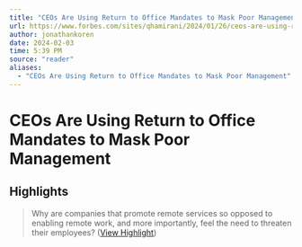```yaml
---
title: "CEOs Are Using Return to Office Mandates to Mask Poor Management"
url: https://www.forbes.com/sites/qhamirani/2024/01/26/ceos-are-using-return-to-office-mandates-to-mask-poor-management/
author: jonathankoren
date: 2024-02-03
time: 5:39 PM
source: "reader"
aliases:
  - "CEOs Are Using Return to Office Mandates to Mask Poor Management"
---
```

# CEOs Are Using Return to Office Mandates to Mask Poor Management

## Highlights
> Why are companies that promote remote services so opposed to enabling remote work, and more importantly, feel the need to threaten their employees? ([View Highlight](https://read.readwise.io/read/01hne3h55mwr8vgm0g02286fvz))


